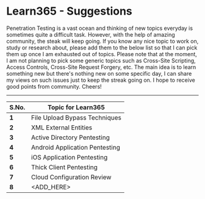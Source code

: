 # Learn365 - Suggestions

Penetration Testing is a vast ocean and thinking of new topics everyday is sometimes quite a difficult task. However, with the help of amazing community, the steak will keep going. If you know any nice topic to work on, study or research about, please add them to the below list so that I can pick them up once I am exhausted out of topics. Please note that at the moment, I am not planning to pick some generic topics such as Cross-Site Scripting, Access Controls, Cross-Site Request Forgery, etc. The main idea is to learn something new but there's nothing new on some specific day, I can share my views on such issues just to keep the streak going on. I hope to receive good points from community. Cheers!
___


S.No. | Topic for Learn365
--- | ---
**1** |  File Upload Bypass Techniques
**2** |  XML External Entities
**3** |  Active Directory Pentesting
**4** |  Android Application Pentesting
**5** |  iOS Application Pentesting
**6** |  Thick Client Pentesting
**7** |  Cloud Configuration Review
**8** |  <ADD_HERE>